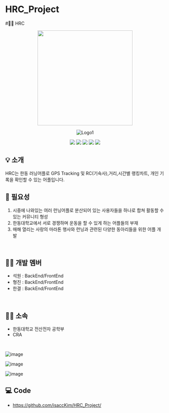 # HRC_Project

#🏃‍♂️  HRC

<div align="center">
<p align="center"><img src="https://user-images.githubusercontent.com/98035984/179438907-a5c8ae27-2a04-4630-ab22-e9d774423d55.png" height="300px" width="300px"></p>


![Logo1](https://user-images.githubusercontent.com/98035984/179438786-c614ae0c-8f51-4a95-89bf-51da51499473.png)


 <img src="https://img.shields.io/badge/Flutter-02569B?style=for-the-badge&logo=Flutter&logoColor=white"/>
  <img src="https://img.shields.io/badge/Firebase-FFFF00?style=flat-square&logo=Firebase&logoColor="white"/>
 <imgsrc="https://img.shields.io/badge/GitHub-181717?style=flat-square&logo=GitHub&logoColor="white"/>
 <img src="https://img.shields.io/badge/VisualStudioCode-007ACC?style=flat-square&logo=VisualStudioCode&logoColor="white"/>
 <img src="https://img.shields.io/badge/KakaoTalk-FFFF00?style=flat-square&logo=KakaoTalk&logoColor="white"/>
 <img src="https://img.shields.io/badge/Markdown-000000?style=flat-square&logo=Markdown&logoColor="white"/>

</div>

## :bulb: 소개
HRC는 한동 러닝어플로 GPS Tracking 및 RC(기숙사),거리,시간별 랭킹차트, 개인 기록을 확인할 수 있는 어플입니다.


## :memo: 필요성
1. 시중에 나와있는 여러 런닝어플로 분산되어 있는 사용자들을 하나로 합쳐 활동할 수 있는 커뮤니티 형성
2. 한동대학교에서 서로 경쟁하며 운동을 할 수 있게 하는 어플들의 부재
3. 매해 열리는 사랑의 마라톤 행사와 런닝과 관련된 다양한 동아리들을 위한 어플 개발 



<br/>

  
## 🏃‍♂️ 개발 멤버 
 - 석원 : BackEnd/FrontEnd
 - 형진 : BackEnd/FrontEnd
 - 한결 : BackEnd/FrontEnd

<br/>

## 🏃‍♂️ 소속
  - 한동대학교 전산전자 공학부
  - CRA

<br/>

![image](https://user-images.githubusercontent.com/98035984/216911298-f36b86ff-3a7c-4b37-bdb6-82b15cf54d8c.png)

![image](https://user-images.githubusercontent.com/98035984/216911314-895889d9-4191-45ef-b222-4ddbb5a4ba6f.png)

![image](https://user-images.githubusercontent.com/98035984/216911329-e451a57d-10ad-42fa-a4a8-aa969853c5a8.png)




## 💻 Code
- https://github.com/isaccKim/HRC_Project/
